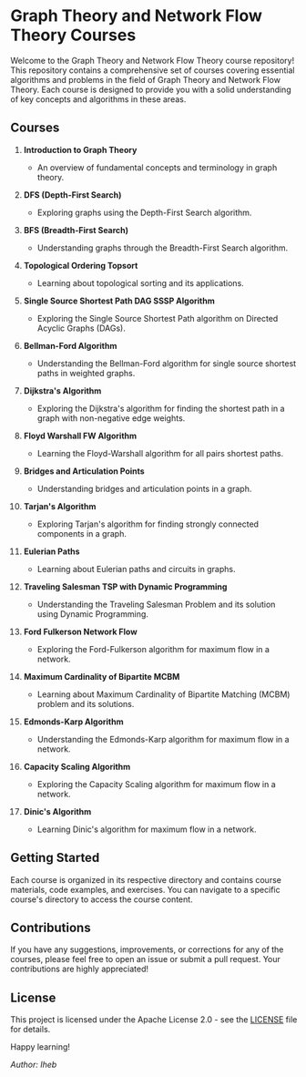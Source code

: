 # Graph Theory and Network Flow Theory Courses

Welcome to the Graph Theory and Network Flow Theory course repository! This repository contains a comprehensive set of courses covering essential algorithms and problems in the field of Graph Theory and Network Flow Theory. Each course is designed to provide you with a solid understanding of key concepts and algorithms in these areas.

## Courses

1. **Introduction to Graph Theory**
   - An overview of fundamental concepts and terminology in graph theory.
   
2. **DFS (Depth-First Search)**
   - Exploring graphs using the Depth-First Search algorithm.
   
3. **BFS (Breadth-First Search)**
   - Understanding graphs through the Breadth-First Search algorithm.
   
4. **Topological Ordering Topsort**
   - Learning about topological sorting and its applications.
   
5. **Single Source Shortest Path DAG SSSP Algorithm**
   - Exploring the Single Source Shortest Path algorithm on Directed Acyclic Graphs (DAGs).
   
6. **Bellman-Ford Algorithm**
   - Understanding the Bellman-Ford algorithm for single source shortest paths in weighted graphs.
   
7. **Dijkstra's Algorithm**
   - Exploring the Dijkstra's algorithm for finding the shortest path in a graph with non-negative edge weights.
   
8. **Floyd Warshall FW Algorithm**
   - Learning the Floyd-Warshall algorithm for all pairs shortest paths.
   
9. **Bridges and Articulation Points**
   - Understanding bridges and articulation points in a graph.
   
10. **Tarjan's Algorithm**
    - Exploring Tarjan's algorithm for finding strongly connected components in a graph.
   
11. **Eulerian Paths**
    - Learning about Eulerian paths and circuits in graphs.
   
12. **Traveling Salesman TSP with Dynamic Programming**
    - Understanding the Traveling Salesman Problem and its solution using Dynamic Programming.
   
13. **Ford Fulkerson Network Flow**
    - Exploring the Ford-Fulkerson algorithm for maximum flow in a network.
   
14. **Maximum Cardinality of Bipartite MCBM**
    - Learning about Maximum Cardinality of Bipartite Matching (MCBM) problem and its solutions.
   
15. **Edmonds-Karp Algorithm**
    - Understanding the Edmonds-Karp algorithm for maximum flow in a network.
   
16. **Capacity Scaling Algorithm**
    - Exploring the Capacity Scaling algorithm for maximum flow in a network.
   
17. **Dinic's Algorithm**
    - Learning Dinic's algorithm for maximum flow in a network.

## Getting Started

Each course is organized in its respective directory and contains course materials, code examples, and exercises. You can navigate to a specific course's directory to access the course content.

## Contributions

If you have any suggestions, improvements, or corrections for any of the courses, please feel free to open an issue or submit a pull request. Your contributions are highly appreciated!

## License

This project is licensed under the Apache License 2.0 - see the [LICENSE](LICENSE) file for details.

Happy learning!

*Author: Iheb*
